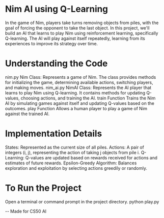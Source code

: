 # Nim AI using Q-Learning
In the game of Nim, players take turns removing objects from piles, with the goal of forcing the opponent to take the last object. In this project, we'll build an AI that learns to play Nim using reinforcement learning, specifically Q-learning. The AI will play against itself repeatedly, learning from its experiences to improve its strategy over time.

# Understanding the Code
nim.py
Nim Class: Represents a game of Nim. The class provides methods for initializing the game, determining available actions, switching players, and making moves.
nim_ai.py
NimAI Class: Represents the AI player that learns to play Nim using Q-learning. It contains methods for updating Q-values, choosing actions, and training the AI.
train Function
Trains the Nim AI by simulating games against itself and updating Q-values based on the outcomes.
play Function
Allows a human player to play a game of Nim against the trained AI.

# Implementation Details
States: Represented as the current size of all piles.
Actions: A pair of integers (i, j), representing the action of taking j objects from pile i.
Q-Learning: Q-values are updated based on rewards received for actions and estimates of future rewards.
Epsilon-Greedy Algorithm: Balances exploration and exploitation by selecting actions greedily or randomly.

# To Run the Project
Open a terminal or command prompt in the project directory.
python play.py

--
Made for CS50 AI
